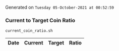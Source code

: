 Generated on `Tuesday 05-October-2021 at 00:52:59`

### Current to Target Coin Ratio
`current_coin_ratio.sh`

Date|Current|Target|Ratio
---|---|---|---
